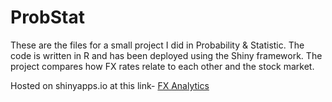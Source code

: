 # ProbStat

These are the files for a small project I did in Probability & Statistic.
The code is written in R and has been deployed using the Shiny framework.
The project compares how FX rates relate to each other and the stock market.

Hosted on shinyapps.io at this link-
[FX Analytics](https://amanbangad.shinyapps.io/fxmarketanalysis/)
